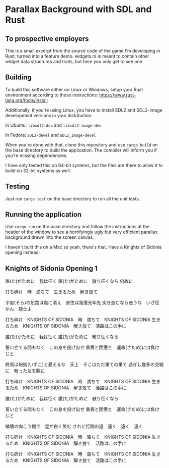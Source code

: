 # Parallax Background with SDL and Rust

To prospective employers
------------------------

This is a small excerpt from the source code of the game I'm developing in Rust, turned into a feature demo.
widgets.rs is meant to contain other widget data structures and traits, but here you only get to see one.

Building
--------

To build this software either on Linux or Windows, setup your Rust environment according to these instructions:
https://www.rust-lang.org/tools/install

Additionally, if you're using Linux, you have to install SDL2 and SDL2-image development versions in your distribution.

In Ubuntu: `libsdl2-dev` and `libsdl2-image-dev`

In Fedora: `SDL2-devel` and `SDL2_image-devel`

When you're done with that, clone this repository and use `cargo build` on the base directory to build the application.
The compiler will inform you if you're missing dependencies.

I have only tested this on 64-bit systems, but the files are there to allow it to build on 32-bit systems as well.

Testing
-------

Just run `cargo test` on the base directory to run all the unit tests.

Running the application
-----------------------

Use `cargo run` on the base directory and follow the instructions at the header of the window
to see a horrifyingly ugly but very efficient parallax background drawn into the screen canvas.

I haven't built this on a Mac so yeah, there's that. Have a Knights of Sidonia opening instead:

Knights of Sidonia Opening 1
----------------------------

誰(た)がために　我は征く
誰(た)がために　散り征くなら
何故に

打ち砕け　時　満ちて　生きるため　解き放て

宇宙(そら)の航路は風に消え　安住は幾億光年先
突き進むなら惑うな　いざ征かん　騎士よ

打ち砕け　KNIGHTS OF SIDONIA　時　満ちて　KNIGHTS OF SIDONIA
生きるため　KNIGHTS OF SIDONIA　解き放て　活路はこの手に

誰(た)がために　我は征く
誰(た)がために　散り征くなら

誓い立てる間もなく　この身を投げ出せ
重責と困憊と　運命(さだめ)には負けじと

終焉は何処(いずこ)と憂えるな　天上　そこはただ果ての果て
過ぎし幾多の交戦に　散った友を胸に

打ち砕け　KNIGHTS OF SIDONIA　時　満ちて　KNIGHTS OF SIDONIA
生きるため　KNIGHTS OF SIDONIA　解き放て　活路はこの手に

誰(た)がために　我は征く
誰(た)がために　散り征くなら

誓い立てる間もなく　この身を投げ出せ
重責と困憊と　運命(さだめ)には負けじと

破壊の向こう側で　星が白く笑む
されど打開の道　遠く　遠く　遠く

打ち砕け　KNIGHTS OF SIDONIA　時　満ちて　KNIGHTS OF SIDONIA
生きるため　KNIGHTS OF SIDONIA　解き放て　活路はこの手に

打ち砕け　KNIGHTS OF SIDONIA　時　満ちて　KNIGHTS OF SIDONIA
生きるため　KNIGHTS OF SIDONIA　解き放て　活路はこの手に

